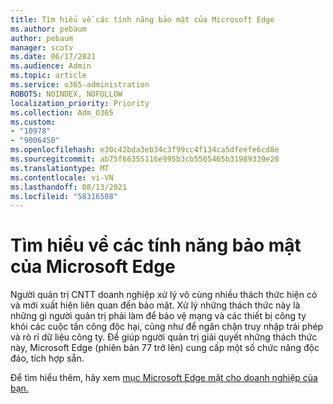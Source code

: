 ```yaml
---
title: Tìm hiểu về các tính năng bảo mật của Microsoft Edge
ms.author: pebaum
author: pebaum
manager: scotv
ms.date: 06/17/2021
ms.audience: Admin
ms.topic: article
ms.service: o365-administration
ROBOTS: NOINDEX, NOFOLLOW
localization_priority: Priority
ms.collection: Adm_O365
ms.custom:
- "10978"
- "9006450"
ms.openlocfilehash: e30c42bda3eb34c3f99cc4f134ca5dfeefe6cd8e
ms.sourcegitcommit: ab75f66355116e995b3cb5505465b31989339e28
ms.translationtype: MT
ms.contentlocale: vi-VN
ms.lasthandoff: 08/13/2021
ms.locfileid: "58316508"
---
```

# <a name="learn-about-the-security-features-of-microsoft-edge"></a>Tìm hiểu về các tính năng bảo mật của Microsoft Edge

Người quản trị CNTT doanh nghiệp xử lý vô cùng nhiều thách thức hiện có và mới xuất hiện liên quan đến bảo mật. Xử lý những thách thức này là những gì người quản trị phải làm để bảo vệ mạng và các thiết bị công ty khỏi các cuộc tấn công độc hại, cũng như để ngăn chặn truy nhập trái phép và rò rỉ dữ liệu công ty. Để giúp người quản trị giải quyết những thách thức này, Microsoft Edge (phiên bản 77 trở lên) cung cấp một số chức năng độc đáo, tích hợp sẵn. 

Để tìm hiểu thêm, hãy xem [mục Microsoft Edge mật cho doanh nghiệp của bạn.](https://docs.microsoft.com/DeployEdge/ms-edge-security-for-business)